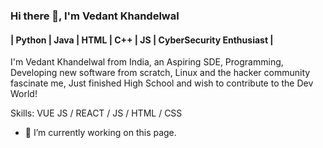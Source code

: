 ### Hi there 👋, I'm Vedant Khandelwal
#### | Python | Java | HTML | C++ | JS | CyberSecurity Enthusiast |
I'm Vedant Khandelwal from India, an Aspiring SDE, Programming, Developing new software from scratch, Linux and the hacker community fascinate me, Just finished High School and wish to contribute to the Dev World!

Skills: VUE JS / REACT / JS / HTML / CSS

- 🔭 I’m currently working on this page. 




